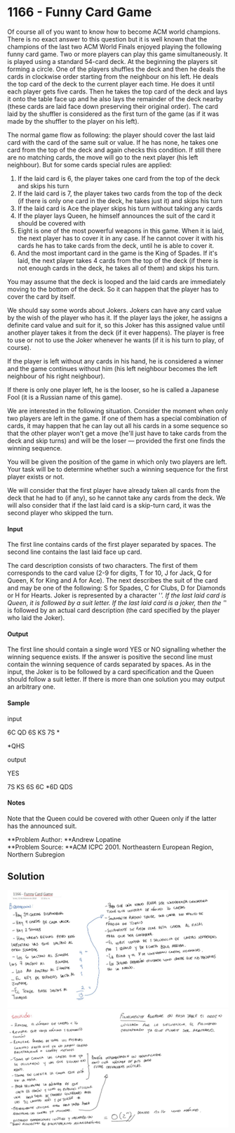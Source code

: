 # 1166 - Funny Card Game
Of course all of you want to know how to become ACM world champions. There is no exact answer to this question but it is well known that the champions of the last two ACM World Finals enjoyed playing the following funny card game. Two or more players can play this game simultaneously. It is played using a standard 54-card deck. At the beginning the players sit forming a circle. One of the players shuffles the deck and then he deals the cards in clockwise order starting from the neighbour on his left. He deals the top card of the deck to the current player each time. He does it until each player gets five cards. Then he takes the top card of the deck and lays it onto the table face up and he also lays the remainder of the deck nearby (these cards are laid face down preserving their original order). The card laid by the shuffler is considered as the first turn of the game (as if it was made by the shuffler to the player on his left).

The normal game flow as following: the player should cover the last laid card with the card of the same suit or value. If he has none, he takes one card from the top of the deck and again checks this condition. If still there are no matching cards, the move will go to the next player (his left neighbour). But for some cards special rules are applied:

1. If the laid card is 6, the player takes one card from the top of the deck and skips his turn
2. If the laid card is 7, the player takes two cards from the top of the deck (if there is only one card in the deck, he takes just it) and skips his turn
3. If the laid card is Ace the player skips his turn without taking any cards
4. If the player lays Queen, he himself announces the suit of the card it should be covered with
5. Eight is one of the most powerful weapons in this game. When it is laid, the next player has to cover it in any case. If he cannot cover it with his cards he has to take cards from the deck, until he is able to cover it.
6. And the most important card in the game is the King of Spades. If it's laid, the next player takes 4 cards from the top of the deck (if there is not enough cards in the deck, he takes all of them) and skips his turn.

You may assume that the deck is looped and the laid cards are immediately moving to the bottom of the deck. So it can happen that the player has to cover the card by itself.

We should say some words about Jokers. Jokers can have any card value by the wish of the player who has it. If the player lays the joker, he assigns a definite card value and suit for it, so this Joker has this assigned value until another player takes it from the deck (if it ever happens). The player is free to use or not to use the Joker whenever he wants (if it is his turn to play, of course).

If the player is left without any cards in his hand, he is considered a winner and the game continues without him (his left neighbour becomes the left neighbour of his right neighbour).

If there is only one player left, he is the looser, so he is called a Japanese Fool (it is a Russian name of this game).

We are interested in the following situation. Consider the moment when only two players are left in the game. If one of them has a special combination of cards, it may happen that he can lay out all his cards in a some sequence so that the other player won't get a move (he'll just have to take cards from the deck and skip turns) and will be the loser — provided the first one finds the winning sequence.

You will be given the position of the game in which only two players are left. Your task will be to determine whether such a winning sequence for the first player exists or not.

We will consider that the first player have already taken all cards from the deck that he had to (if any), so he cannot take any cards from the deck. We will also consider that if the last laid card is a skip-turn card, it was the second player who skipped the turn.

#### Input

The first line contains cards of the first player separated by spaces. The second line contains the last laid face up card.

The card description consists of two characters. The first of them corresponds to the card value (2-9 for digits, T for 10, J for Jack, Q for Queen, K for King and A for Ace). The next describes the suit of the card and may be one of the following: S for Spades, C for Clubs, D for Diamonds or H for Hearts. Joker is represented by a character '*'. If the last laid card is Queen, it is followed by a suit letter. If the last laid card is a joker, then the '*' is followed by an actual card description (the card specified by the player who laid the Joker).

#### Output

The first line should contain a single word YES or NO signalling whether the winning sequence exists. If the answer is positive the second line must contain the winning sequence of cards separated by spaces. As in the input, the Joker is to be followed by a card specification and the Queen should follow a suit letter. If there is more than one solution you may output an arbitrary one.

#### Sample

input

 

6C QD 6S KS 7S *


*QHS
 
output



YES


7S KS 6S 6C *6D QDS

#### Notes

Note that the Queen could be covered with other Queen only if the latter has the announced suit.

**Problem Author: **Andrew Lopatine  
**Problem Source: **ACM ICPC 2001. Northeastern European Region, Northern Subregion

## Solution

![alt text](https://github.com/MikeSagnelli/PrograAvanzada2018/blob/master/proyectos/proyecto1/proyecto1_1.JPG)
![alt text](https://github.com/MikeSagnelli/PrograAvanzada2018/blob/master/proyectos/proyecto1/proyecto1_2.JPG)